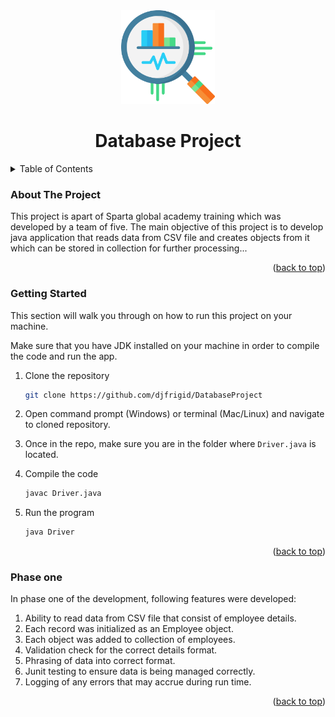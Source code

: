 <div id="top"></div>
<div align="center">
   <a href="https://github.com/djfrigid/DatabaseProject">
    <img src="images/statistics.png" alt="Logo" width="150" height="150">
  </a>
    <h1 align= "center">Database Project</h1>
</div>



<details>
  <summary>Table of Contents</summary>
  <ol>
    <li>
      <a href="#about-the-project">About The Project</a>
    </li>
    <li><a href="#getting-started">Getting Started</a></li>
    <li><a href="#phase-one">Phase One</a></li>
  </ol>
</details>



### About The Project

This project is apart of Sparta global academy training which was developed by a team of five. The main objective of this project is to develop java application that reads data from CSV file and creates objects from  it which can be stored in collection for further processing...

<p align="right">(<a href="#top">back to top</a>)</p>

### Getting Started

This section will walk you through on how to run this project on your machine. 

Make sure that you have JDK installed on your machine in order to compile the code and run the app. 

1. Clone the repository 

   ````sh
   git clone https://github.com/djfrigid/DatabaseProject
   ````

2. Open command prompt (Windows) or terminal (Mac/Linux) and navigate to cloned repository. 

3. Once in the repo, make sure you are in the folder where `Driver.java` is located. 

4. Compile the code

   ```sh
   javac Driver.java
   ```

5. Run the program

   ```sh
   java Driver
   ```

<p align="right">(<a href="#top">back to top</a>)</p>

### Phase one

In phase one of the development, following features were developed: 

1. Ability to read data from CSV file that consist of employee details. 
2. Each record was initialized as an Employee object.
3. Each object was added to collection of employees.  
4. Validation check for the correct details format. 
5. Phrasing of data into correct format.
6. Junit testing to ensure data is being managed correctly. 
7. Logging of any errors that may accrue during run time. 

<p align="right">(<a href="#top">back to top</a>)</p>
